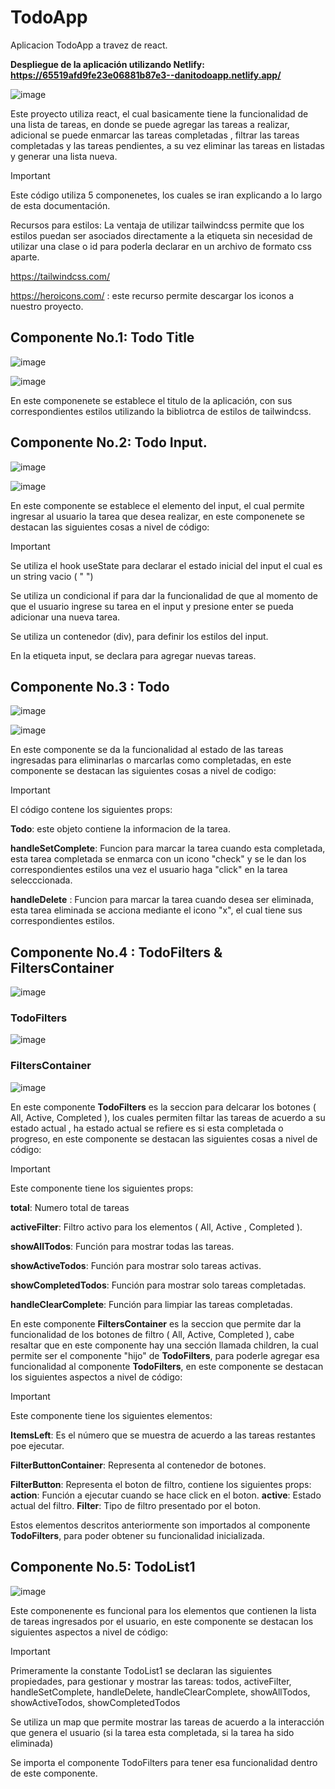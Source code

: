 # TodoApp
Aplicacion TodoApp a travez de react.

**Despliegue de la aplicación utilizando Netlify: https://65519afd9fe23e06881b87e3--danitodoapp.netlify.app/**

![image](https://github.com/Daniela90-prog/TodoApp/assets/116611137/22e7584f-31d4-44b3-8c7d-c1324fd658f7)



Este proyecto utiliza react, el cual basicamente tiene la funcionalidad de una lista de tareas, en donde se puede agregar las tareas a realizar, adicional se puede enmarcar las tareas completadas , filtrar las tareas completadas y las tareas pendientes, a su vez eliminar las tareas en listadas y generar una lista nueva. 

> [!IMPORTANT]
> Este código utiliza 5 componenetes, los cuales se iran explicando a lo largo de esta documentación.
> 
> Recursos para estilos: La ventaja de utilizar tailwindcss permite que los estilos puedan ser asociados directamente a la etiqueta sin necesidad de utilizar una clase o id para poderla declarar en un archivo de formato css aparte.
> 
> https://tailwindcss.com/
> 
> https://heroicons.com/ : este recurso permite descargar los iconos a nuestro proyecto.


## Componente No.1: Todo Title

![image](https://github.com/Daniela90-prog/TodoApp/assets/116611137/a8936a7a-47b5-4201-b806-51cb7230e217)

![image](https://github.com/Daniela90-prog/TodoApp/assets/116611137/033f9fdc-7c06-4255-a9e2-2a2526a0158e)

En este componenete se establece el titulo de la aplicación, con sus correspondientes estilos utilizando la bibliotrca de estilos de tailwindcss.

## Componente No.2: Todo Input.

![image](https://github.com/Daniela90-prog/TodoApp/assets/116611137/4892e0a4-26e7-48fc-8c7c-581bdc4cf9bd)

![image](https://github.com/Daniela90-prog/TodoApp/assets/116611137/d987bfe5-6820-421f-8974-353ae13f7559)

En este componente se establece el elemento del input, el cual permite ingresar al usuario la tarea que desea realizar, en este componenete se destacan las siguientes cosas a nivel de código:

> [!IMPORTANT]
> Se utiliza el hook useState  para declarar el estado inicial del input el cual es un string vacio ( " ")
> 
> Se utiliza un condicional if para dar la funcionalidad de que al momento de que el usuario ingrese su tarea en el input y presione enter se pueda adicionar una nueva tarea.
>
> Se utiliza un contenedor (div), para definir los estilos del input.
>
> En la etiqueta input, se declara para agregar nuevas tareas.

## Componente No.3 : Todo

![image](https://github.com/Daniela90-prog/TodoApp/assets/116611137/c6baab7b-1818-44bb-9175-79069f8d5eb9)

![image](https://github.com/Daniela90-prog/TodoApp/assets/116611137/8063a7db-64b4-468c-b2b1-d32bcb4d38b9)

En este componente se da la funcionalidad al estado de las tareas ingresadas para eliminarlas o marcarlas como completadas, en este componente se destacan las siguientes cosas a nivel de codigo:

> [!IMPORTANT]
> El código contene los siguientes props:
>
> **Todo**: este objeto contiene la informacion de la tarea.
>
> **handleSetComplete**: Funcion para marcar la tarea cuando esta completada, esta tarea completada se enmarca con un icono "check" y se le dan los correspondientes estilos una vez el usuario haga "click" en la tarea selecccionada.
>
> **handleDelete** : Funcion para marcar la tarea cuando desea ser eliminada, esta tarea eliminada se acciona mediante el icono "x", el cual tiene sus correspondientes estilos.
>

## Componente No.4 : TodoFilters & FiltersContainer

![image](https://github.com/Daniela90-prog/TodoApp/assets/116611137/1b0d0779-45d8-4d96-8c84-b720bb58f6bb)

### TodoFilters

![image](https://github.com/Daniela90-prog/TodoApp/assets/116611137/f68b5aca-db83-4cc9-bcc5-d0c8c65fcc89)

### FiltersContainer

![image](https://github.com/Daniela90-prog/TodoApp/assets/116611137/00ab4caa-fb09-443c-b9d7-2af8c55cfb0e)

En este componente **TodoFilters** es la seccion para delcarar los botones ( All, Active, Completed ), los cuales permiten filtar las tareas de acuerdo a su estado actual , ha estado actual se refiere es si esta completada o progreso, en este componente se destacan las siguientes cosas a nivel de código:

> [!IMPORTANT]
> Este componente tiene los siguientes props:
>
> **total**: Numero total de tareas
> 
> **activeFilter**: Filtro activo para los elementos ( All, Active , Completed ).
>
> **showAllTodos**: Función para mostrar todas las tareas.
>
> **showActiveTodos**: Función para mostrar solo tareas activas.
>
> **showCompletedTodos**: Función para mostrar solo tareas completadas.
>
> **handleClearComplete**: Función para limpiar las tareas completadas.

En este componente **FiltersContainer** es la seccion que permite dar la funcionalidad de los botones de filtro ( All, Active, Completed ), cabe resaltar que en este componente hay una sección llamada children, la cual permite ser el componente "hijo" de **TodoFilters**, para poderle agregar esa funcionalidad al componente **TodoFilters**, en este componente se destacan los siguientes aspectos a nivel de código:


> [!IMPORTANT]
> Este componente tiene los siguientes elementos:
>
> **ItemsLeft**: Es el número que se muestra de acuerdo a las tareas restantes poe ejecutar.
>
> **FilterButtonContainer**: Representa al contenedor de botones.
>
> **FilterButton**: Representa el boton de filtro, contiene los siguientes props:
> **action**: Función a ejecutar cuando se hace click en el boton.
> **active**: Estado actual del filtro.
> **Filter**: Tipo de filtro presentado por el boton.
>
> Estos elementos descritos anteriormente son importados al componente **TodoFilters**, para poder obtener su funcionalidad inicializada.

## Componente No.5: TodoList1

![image](https://github.com/Daniela90-prog/TodoApp/assets/116611137/2763bf0b-f915-4437-90ee-00f1cf3eb0e1)

Este componenente es funcional para los elementos que contienen la lista de tareas ingresados por el usuario, en este componente se destacan los siguientes aspectos a nivel de código:

> [!IMPORTANT]
> Primeramente la constante TodoList1 se declaran las siguientes propiedades, para gestionar y mostrar las tareas: 
> todos, activeFilter, handleSetComplete, handleDelete, handleClearComplete, showAllTodos, showActiveTodos, showCompletedTodos
>
> Se utiliza un map que permite mostrar las tareas de acuerdo a la interacción que genera el usuario (si la tarea esta completada, si la tarea ha sido eliminada)
>
> Se importa el componente TodoFilters para tener esa funcionalidad dentro de este componente. 






